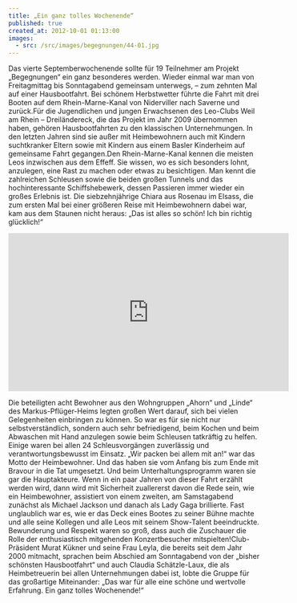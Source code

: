 ```yaml
---
title: „Ein ganz tolles Wochenende“
published: true
created_at: 2012-10-01 01:13:00
images:
  - src: /src/images/begegnungen/44-01.jpg
---
```


Das vierte Septemberwochenende sollte für 19 Teilnehmer am Projekt „Begegnungen“ ein ganz besonderes werden. Wieder einmal war man von Freitagmittag bis Sonntagabend gemeinsam unterwegs, – zum zehnten Mal auf einer Hausbootfahrt. Bei schönem Herbstwetter führte die Fahrt mit drei Booten auf dem Rhein-Marne-Kanal von Niderviller nach Saverne und zurück.Für die Jugendlichen und jungen Erwachsenen des Leo-Clubs Weil am Rhein – Dreiländereck, die das Projekt im Jahr 2009 übernommen haben, gehören Hausbootfahrten zu den klassischen Unternehmungen. In den letzten Jahren sind sie außer mit Heimbewohnern auch mit Kindern suchtkranker Eltern sowie mit Kindern aus einem Basler Kinderheim auf gemeinsame Fahrt gegangen.Den Rhein-Marne-Kanal kennen die meisten Leos inzwischen aus dem Effeff. Sie wissen, wo es sich besonders lohnt, anzulegen, eine Rast zu machen oder etwas zu besichtigen. Man kennt die zahlreichen Schleusen sowie die beiden großen Tunnels und das hochinteressante Schiffshebewerk, dessen Passieren immer wieder ein großes Erlebnis ist. Die siebzehnjährige Chiara aus Rosenau im Elsass, die zum ersten Mal bei einer größeren Reise mit Heimbewohnern dabei war, kam aus dem Staunen nicht heraus: „Das ist alles so schön! Ich bin richtig glücklich!“

<iframe
  width="560"
  height="315"
  src="https://www.youtube-nocookie.com/embed/xmbYHcsRxIw"
  title="Video zur Hausbootfahrt"
  frameborder="0"
  allow="accelerometer; autoplay; clipboard-write; encrypted-media; gyroscope; picture-in-picture"
  allowfullscreen
></iframe>

Die beteiligten acht Bewohner aus den Wohngruppen „Ahorn“ und „Linde“ des Markus-Pflüger-Heims legten großen Wert darauf, sich bei vielen Gelegenheiten einbringen zu können. So war es für sie nicht nur selbstverständlich, sondern auch sehr befriedigend, beim Kochen und beim Abwaschen mit Hand anzulegen sowie beim Schleusen tatkräftig zu helfen. Einige waren bei allen 24 Schleusvorgängen zuverlässig und verantwortungsbewusst im Einsatz. „Wir packen bei allem mit an!“ war das Motto der Heimbewohner. Und das haben sie vom Anfang bis zum Ende mit Bravour in die Tat umgesetzt. Und beim Unterhaltungsprogramm waren sie gar die Hauptakteure. Wenn in ein paar Jahren von dieser Fahrt erzählt werden wird, dann wird mit Sicherheit zuallererst davon die Rede sein, wie ein Heimbewohner, assistiert von einem zweiten, am Samstagabend zunächst als Michael Jackson und danach als Lady Gaga brillierte. Fast unglaublich war es, wie er das Deck eines Bootes zu seiner Bühne machte und alle seine Kollegen und alle Leos mit seinem Show-Talent beeindruckte. Bewunderung und Respekt waren so groß, dass auch die Zuschauer die Rolle der enthusiastisch mitgehenden Konzertbesucher mitspielten!Club-Präsident Murat Kükner und seine Frau Leyla, die bereits seit dem Jahr 2000 mitmacht, sprachen beim Abschied am Sonntagabend von der „bisher schönsten Hausbootfahrt“ und auch Claudia Schätzle-Laux, die als Heimbetreuerin bei allen Unternehmungen dabei ist, lobte die Gruppe für das großartige Miteinander: „Das war für alle eine schöne und wertvolle Erfahrung. Ein ganz tolles Wochenende!“
